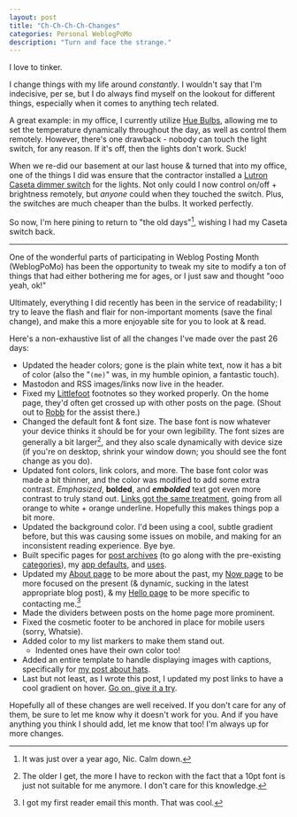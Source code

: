```yaml
---
layout: post
title: "Ch-Ch-Ch-Ch-Changes"
categories: Personal WeblogPoMo
description: "Turn and face the strange."
---
```


I love to tinker.

I change things with my life around *constantly*. I wouldn't say that I'm indecisive, per se, but I do always find myself on the lookout for different things, especially when it comes to anything tech related.

A great example: in my office, I currently utilize [Hue Bulbs](https://amzn.to/3yIsf04), allowing me to set the temperature dynamically throughout the day, as well as control them remotely. However, there's one drawback - nobody can touch the light switch, for any reason. If it's off, then the lights don't work. Suck!

When we re-did our basement at our last house & turned that into my office, one of the things I did was ensure that the contractor installed a [Lutron Caseta dimmer switch](https://amzn.to/3QZoo5f) for the lights. Not only could I now control on/off + brightness remotely, but *anyone* could when they touched the switch. Plus, the switches are much cheaper than the bulbs. It worked perfectly.

So now, I'm here pining to return to "the old days"[^1], wishing I had my Caseta switch back.

[^1]: It was just over a year ago, Nic. Calm down.

---

One of the wonderful parts of participating in Weblog Posting Month (WeblogPoMo) has been the opportunity to tweak my site to modify a ton of things that had either bothering me for ages, or I just saw and thought "ooo yeah, ok!"

Ultimately, everything I did recently has been in the service of readability; I try to leave the flash and flair for non-important moments (save the final change), and make this a more enjoyable site for you to look at & read.

Here's a non-exhaustive list of all the changes I've made over the past 26 days:

- Updated the header colors; gone is the plain white text, now it has a bit of color (also the "`(me)`" was, in my humble opinion, a fantastic touch).
- Mastodon and RSS images/links now live in the header.
- Fixed my [Littlefoot](http://littlefoot.js.org) footnotes so they worked properly. On the home page, they'd often get crossed up with other posts on the page. (Shout out to [Robb](http://rknight.me) for the assist there.)
- Changed the default font & font size. The base font is now whatever your device thinks it should be for your own legibility. The font sizes are generally a bit larger[^2], and they also scale dynamically with device size (if you're on desktop, shrink your window down; you should see the font change as you do).
- Updated font colors, link colors, and more. The base font color was made a bit thinner, and the color was modified to add some extra contrast. *Emphasized*, **bolded**, and ***embolded*** text got even more contrast to truly stand out. [Links got the same treatment](/changes), going from all orange to white + orange underline. Hopefully this makes things pop a bit more.
- Updated the background color. I'd been using a cool, subtle gradient before, but this was causing some issues on mobile, and making for an inconsistent reading experience. Bye bye.
- Built specific pages for [post archives](/archive) (to go along with the pre-existing [categories](/categories)), my [app defaults](/app-defaults), and [uses](/uses).
- Updated my [About page](/about) to be more about the past, my [Now page](/now) to be more focused on the present (& dynamic, sucking in the latest appropriate blog post), & my [Hello page](/hello) to be more specific to contacting me.[^3]
- Made the dividers between posts on the home page more prominent.
- Fixed the cosmetic footer to be anchored in place for mobile users (sorry, Whatsie).
- Added color to my list markers to make them stand out.
  - Indented ones have their own color too!
- Added an entire template to handle displaying images with captions, specifically for [my post about hats](/put-a-lid-on-it).
- Last but not least, as I wrote this post, I updated my post links to have a cool gradient on hover. [Go on, give it a try](/changes).

[^2]: The older I get, the more I have to reckon with the fact that a 10pt font is just not suitable for me anymore. I don't care for this knowledge.
[^3]: I got my first reader email this month. That was cool.

Hopefully all of these changes are well received. If you don't care for any of them, be sure to let me know why it doesn't work for you. And if you have anything you think I should add, let me know that too! I'm always up for more changes.
